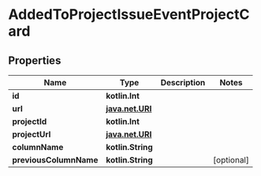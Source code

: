 
# AddedToProjectIssueEventProjectCard

## Properties
Name | Type | Description | Notes
------------ | ------------- | ------------- | -------------
**id** | **kotlin.Int** |  | 
**url** | [**java.net.URI**](java.net.URI.md) |  | 
**projectId** | **kotlin.Int** |  | 
**projectUrl** | [**java.net.URI**](java.net.URI.md) |  | 
**columnName** | **kotlin.String** |  | 
**previousColumnName** | **kotlin.String** |  |  [optional]



